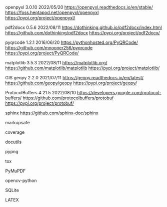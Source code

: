 openpyxl
3.0.10 2022/05/20
https://openpyxl.readthedocs.io/en/stable/
https://foss.heptapod.net/openpyxl/openpyxl
https://pypi.org/project/openpyxl/

pdf2docx
0.5.6 2022/08/11
https://dothinking.github.io/pdf2docx/index.html
https://github.com/dothinking/pdf2docx
https://pypi.org/project/pdf2docx/

pyqrcode
1.2.1 2016/06/20
https://pythonhosted.org/PyQRCode/
https://github.com/mnooner256/pyqrcode
https://pypi.org/project/PyQRCode/

matplotlib
3.5.3 2022/08/11
https://matplotlib.org/
https://github.com/matplotlib/matplotlib
https://pypi.org/project/matplotlib/

GIS
geopy
2.2.0 2021/07/11
https://geopy.readthedocs.io/en/latest/
https://github.com/geopy/geopy
https://pypi.org/project/geopy/

ProtocolBuffers
4.21.5 2022/08/10
https://developers.google.com/protocol-buffers/
https://github.com/protocolbuffers/protobuf
https://pypi.org/project/protobuf/

sphinx
https://github.com/sphinx-doc/sphinx

markupsafe

coverage

docutils

pypng

tox


PyMuPDF

opencv-python

SQLite

LATEX

